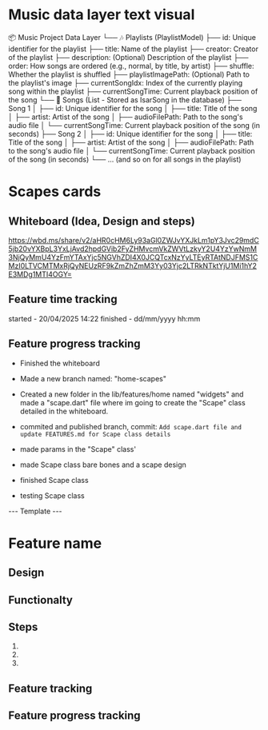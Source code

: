 # Music data layer text visual
📦 Music Project Data Layer
└── 🎶 Playlists (PlaylistModel)
    ├── id: Unique identifier for the playlist
    ├── title: Name of the playlist
    ├── creator: Creator of the playlist
    ├── description: (Optional) Description of the playlist
    ├── order: How songs are ordered (e.g., normal, by title, by artist)
    ├── shuffle: Whether the playlist is shuffled
    ├── playlistImagePath: (Optional) Path to the playlist's image
    ├── currentSongIdx: Index of the currently playing song within the playlist
    ├── currentSongTime: Current playback position of the song
    └── 🎵 Songs (List<SongModel> - Stored as IsarSong in the database)
        ├── Song 1
        │   ├── id: Unique identifier for the song
        │   ├── title: Title of the song
        │   ├── artist: Artist of the song
        │   ├── audioFilePath: Path to the song's audio file
        │   └── currentSongTime: Current playback position of the song (in seconds)
        ├── Song 2
        │   ├── id: Unique identifier for the song
        │   ├── title: Title of the song
        │   ├── artist: Artist of the song
        │   ├── audioFilePath: Path to the song's audio file
        │   └── currentSongTime: Current playback position of the song (in seconds)
        └── ... (and so on for all songs in the playlist)


# Scapes cards

## Whiteboard (Idea, Design and steps)
https://wbd.ms/share/v2/aHR0cHM6Ly93aGl0ZWJvYXJkLm1pY3Jvc29mdC5jb20vYXBpL3YxLjAvd2hpdGVib2FyZHMvcmVkZWVtLzkyY2U4YzYwNmM3NjQyMmU4YzFmYTAxYjc5NGVhZDI4X0JCQTcxNzYyLTEyRTAtNDJFMS1CMzI0LTVCMTMxRjQyNEUzRF9kZmZhZmM3Yy03Yjc2LTRkNTktYjU1Mi1hY2E3MDg1MTI4OGY=

## Feature time tracking
started - 20/04/2025 14:22
finished - dd/mm/yyyy hh:mm

## Feature progress tracking
- Finished the whiteboard

- Made a new branch named: "home-scapes"

- Created a new folder in the lib/features/home named "widgets"
  and made a "scape.dart" file where im going to create the "Scape" class
  detailed in the whiteboard.

- commited and published branch, commit: `Add scape.dart file and update FEATURES.md for Scape class details`

- made params in the "Scape" class'

- made Scape class bare bones and a scape design

- finished Scape class

- testing Scape class

--- Template ---
# Feature name

## Design


## Functionalty


## Steps
1. 
2. 
3. 

## Feature tracking

## Feature progress tracking